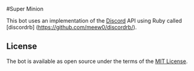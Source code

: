 #Super Minion

This bot uses an implementation of the [Discord](https://discordapp.com/) API using Ruby called [discordrb] (https://github.com/meew0/discordrb/).


## License

The bot is available as open source under the terms of the [MIT License](http://opensource.org/licenses/MIT).

